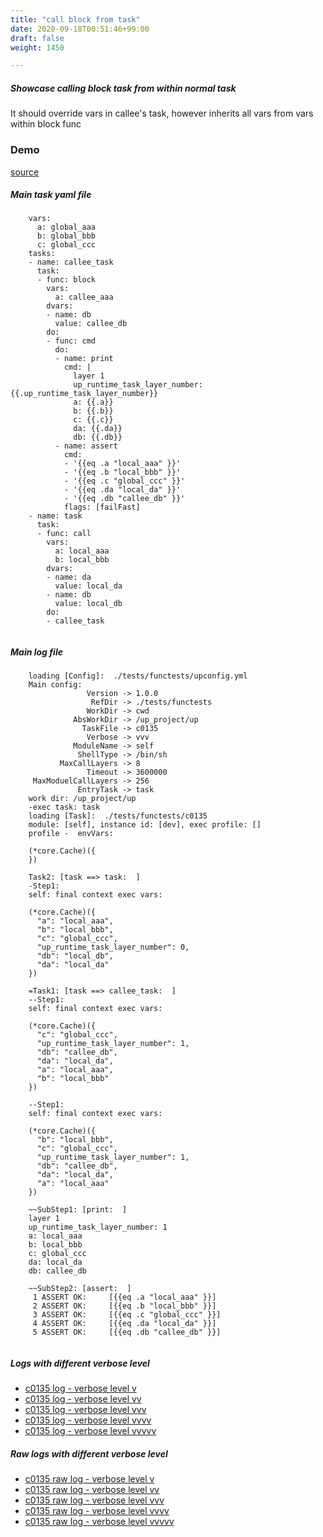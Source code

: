 ```yaml
---
title: "call block from task"
date: 2020-09-18T00:51:46+99:00
draft: false
weight: 1450

---
```


##### Showcase calling block task from within normal task

It should override vars in callee's task, however inherits all vars from vars within block func


### Demo








[source](https://github.com/upcmd/up/blob/master/tests/functests/c0135.yml)

##### Main task yaml file
```
    vars:
      a: global_aaa
      b: global_bbb
      c: global_ccc
    tasks:
    - name: callee_task
      task:
      - func: block
        vars:
          a: callee_aaa
        dvars:
        - name: db
          value: callee_db
        do:
        - func: cmd
          do:
          - name: print
            cmd: |
              layer 1
              up_runtime_task_layer_number: {{.up_runtime_task_layer_number}}
              a: {{.a}}
              b: {{.b}}
              c: {{.c}}
              da: {{.da}}
              db: {{.db}}
          - name: assert
            cmd:
            - '{{eq .a "local_aaa" }}'
            - '{{eq .b "local_bbb" }}'
            - '{{eq .c "global_ccc" }}'
            - '{{eq .da "local_da" }}'
            - '{{eq .db "callee_db" }}'
            flags: [failFast]
    - name: task
      task:
      - func: call
        vars:
          a: local_aaa
          b: local_bbb
        dvars:
        - name: da
          value: local_da
        - name: db
          value: local_db
        do:
        - callee_task
    
```
##### Main log file
```
    loading [Config]:  ./tests/functests/upconfig.yml
    Main config:
                 Version -> 1.0.0
                  RefDir -> ./tests/functests
                 WorkDir -> cwd
              AbsWorkDir -> /up_project/up
                TaskFile -> c0135
                 Verbose -> vvv
              ModuleName -> self
               ShellType -> /bin/sh
           MaxCallLayers -> 8
                 Timeout -> 3600000
     MaxModuelCallLayers -> 256
               EntryTask -> task
    work dir: /up_project/up
    -exec task: task
    loading [Task]:  ./tests/functests/c0135
    module: [self], instance id: [dev], exec profile: []
    profile -  envVars:
    
    (*core.Cache)({
    })
    
    Task2: [task ==> task:  ]
    -Step1:
    self: final context exec vars:
    
    (*core.Cache)({
      "a": "local_aaa",
      "b": "local_bbb",
      "c": "global_ccc",
      "up_runtime_task_layer_number": 0,
      "db": "local_db",
      "da": "local_da"
    })
    
    =Task1: [task ==> callee_task:  ]
    --Step1:
    self: final context exec vars:
    
    (*core.Cache)({
      "c": "global_ccc",
      "up_runtime_task_layer_number": 1,
      "db": "callee_db",
      "da": "local_da",
      "a": "local_aaa",
      "b": "local_bbb"
    })
    
    --Step1:
    self: final context exec vars:
    
    (*core.Cache)({
      "b": "local_bbb",
      "c": "global_ccc",
      "up_runtime_task_layer_number": 1,
      "db": "callee_db",
      "da": "local_da",
      "a": "local_aaa"
    })
    
    ~~SubStep1: [print:  ]
    layer 1
    up_runtime_task_layer_number: 1
    a: local_aaa
    b: local_bbb
    c: global_ccc
    da: local_da
    db: callee_db
    
    ~~SubStep2: [assert:  ]
     1 ASSERT OK:     [{{eq .a "local_aaa" }}]
     2 ASSERT OK:     [{{eq .b "local_bbb" }}]
     3 ASSERT OK:     [{{eq .c "global_ccc" }}]
     4 ASSERT OK:     [{{eq .da "local_da" }}]
     5 ASSERT OK:     [{{eq .db "callee_db" }}]
    
```


##### Logs with different verbose level
* [c0135 log - verbose level v](../../logs/c0135_v)
* [c0135 log - verbose level vv](../../logs/c0135_vv)
* [c0135 log - verbose level vvv](../../logs/c0135_vvvv)
* [c0135 log - verbose level vvvv](../../logs/c0135_vvvv)
* [c0135 log - verbose level vvvvv](../../logs/c0135_vvvvv)

##### Raw logs with different verbose level
* [c0135 raw log - verbose level v](../../reflogs/c0135_v.log)
* [c0135 raw log - verbose level vv](../../reflogs/c0135_vv.log)
* [c0135 raw log - verbose level vvv](../../reflogs/c0135_vvv.log)
* [c0135 raw log - verbose level vvvv](../../reflogs/c0135_vvvv.log)
* [c0135 raw log - verbose level vvvvv](../../reflogs/c0135_vvvvv.log)







